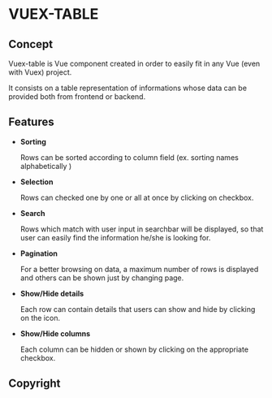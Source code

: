 # VUEX-TABLE

## Concept
Vuex-table is Vue component created in order to easily fit in any Vue (even with Vuex) project.

It consists on a table representation of informations whose data can be provided both from frontend or backend.


## Features

- **Sorting**
    
   Rows can be sorted according to column field (ex. sorting names alphabetically )
- **Selection**
    
    Rows can checked one by one or all at once by clicking on checkbox.
  
- **Search**
    
    Rows which match with user input in searchbar will be displayed, so that user can easily find the information he/she is looking for.
- **Pagination**

    For a better browsing on data, a maximum number of rows is displayed and others can be shown just by changing page.
- **Show/Hide details**

    Each row can contain details that users can show and hide by clicking on the icon.
- **Show/Hide columns** 

    Each column can be hidden or shown by clicking on the appropriate checkbox.

## Copyright

